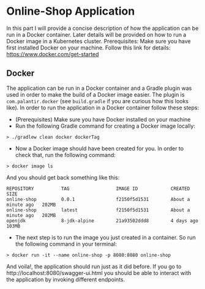 # Online-Shop Application

In this part I will provide a concise description of how the application can be run in a Docker container. Later details will be provided on how to run a Docker image in a Kubernetes cluster.
Prerequisites: Make sure you have first installed Docker on your machine. Follow this link for details: https://www.docker.com/get-started

## Docker

The application can be run in a Docker container and a Gradle plugin was used in order to make the build of a Docker image easier. The plugin is `com.palantir.docker` (see `build.gradle` if you are curious how this looks like). In order to run the application in a Docker container follow these steps:
- (Prerequisites) Make sure you have Docker installed on your machine
- Run the following Gradle command for creating a Docker image locally:
```
> ./gradlew clean docker dockerTag
```
- Now a Docker image should have been created for you. In order to check that, run the following command:
```
> docker image ls
```
And you should get back something like this:
```
REPOSITORY          TAG                 IMAGE ID            CREATED              SIZE
online-shop         0.0.1               f2150f5d1531        About a minute ago   202MB
online-shop         latest              f2150f5d1531        About a minute ago   202MB
openjdk             8-jdk-alpine        21a93502ddd8        4 days ago           103MB
```
- The next step is to run the image you just created in a container. So run the following command in your terminal:
```
> docker run -it --name online-shop -p 8080:8080 online-shop
```
And voila!, the application should run just as it did before. If you go to http://localhost:8080/swagger-ui.html you should be able to interact with the application by invoking different endpoints.